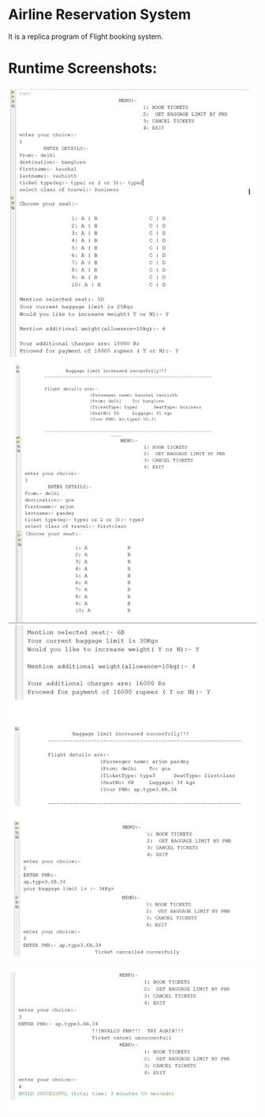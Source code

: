 # Airline Reservation System 
It is a replica program of Flight booking system.



Runtime Screenshots:
===================
  
  ![image 1](/images/i1.PNG "IMAGE 1")
  ![image 2](/images/i2.PNG "IMAGE 2")
  ![image 3](/images/i3.PNG "IMAGE 3")
  ![image 4](/images/i4.PNG "IMAGE 4")
  ![image 5](/images/i5.PNG "IMAGE 5")
